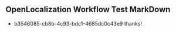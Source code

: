 ## OpenLocalization Workflow Test MarkDown

* b3546085-cb8b-4c93-bdc1-4685dc0c43e9 
thanks!



<!--HONumber=Jan16_HO2-->
